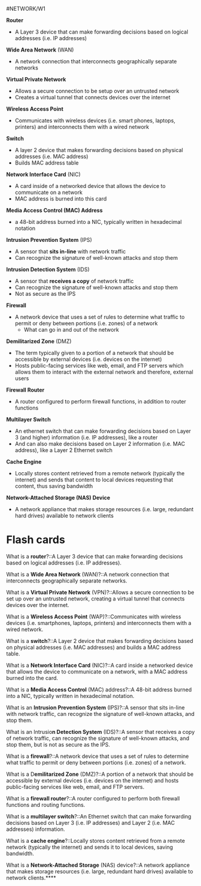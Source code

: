 #NETWORK/W1

**Router**
- A Layer 3 device that can make forwarding decisions based on logical addresses (i.e. IP addresses)

**Wide Area Network** (WAN)
- A network connection that interconnects geographically separate networks

**Virtual Private Network**
- Allows a secure connection to be setup over an untrusted network
- Creates a virtual tunnel that connects devices over the internet

**Wireless Access Point**
- Communicates with wireless devices (i.e. smart phones, laptops, printers) and interconnects them with a wired network

**Switch**
- A layer 2 device that makes forwarding decisions based on physical addresses (i.e. MAC address)
- Builds MAC address table 

**Network Interface Card** (NIC)
- A card inside of a networked device that allows the device to communicate on a network
- MAC address is burned into this card

**Media Access Control (MAC) Address**
- a 48-bit address burned into a NIC, typically written in hexadecimal notation

**Intrusion Prevention System** (IPS)
- A sensor that **sits in-line** with network traffic
- Can recognize the signature of well-known attacks and stop them

**Intrusion Detection System** (IDS)
- A sensor that **receives a copy** of network traffic
- Can recognize the signature of well-known attacks and stop them
- Not as secure as the IPS

**Firewall**
- A network device that uses a set of rules to determine what traffic to permit or deny between portions (i.e. zones) of a network
	- What can go in and out of the network

**Demilitarized Zone** (DMZ)
- The term typically given to a portion of a network that should be accessible by external devices (i.e. devices on the internet)
- Hosts public-facing services like web, email, and FTP servers which allows them to interact with the external network and therefore, external users

**Firewall Router**
- A router configured to perform firewall functions, in addition to router functions

**Multilayer Switch**
- An ethernet switch that can make forwarding decisions based on Layer 3 (and higher) information (i.e. IP addresses), like a router 
- And can also make decisions based on Layer 2 information (i.e. MAC address), like a Layer 2 Ethernet switch

**Cache Engine**
- Locally stores content retrieved from a remote network (typically the internet) and sends that content to local devices requesting that content, thus saving bandwidth

**Network-Attached Storage (NAS) Device**
- A network appliance that makes storage resources (i.e. large, redundant hard drives) available to network clients


# Flash cards

What is a **router**?::A Layer 3 device that can make forwarding decisions based on logical addresses (i.e. IP addresses).

What is a **Wide Area Network** (WAN)?::A network connection that interconnects geographically separate networks.

What is a **Virtual Private Network** (VPN)?::Allows a secure connection to be set up over an untrusted network, creating a virtual tunnel that connects devices over the internet.

What is a **Wireless Access Point** (WAP)?::Communicates with wireless devices (i.e. smartphones, laptops, printers) and interconnects them with a wired network.

What is a **switch**?::A Layer 2 device that makes forwarding decisions based on physical addresses (i.e. MAC addresses) and builds a MAC address table.

What is a **Network Interface Card** (NIC)?::A card inside a networked device that allows the device to communicate on a network, with a MAC address burned into the card.

What is a **Media Access Control** (MAC) address?::A 48-bit address burned into a NIC, typically written in hexadecimal notation.

What is an **Intrusion Prevention System** (IPS)?::A sensor that sits in-line with network traffic, can recognize the signature of well-known attacks, and stop them.

What is an Intrusio**n Detection System** (IDS)?::A sensor that receives a copy of network traffic, can recognize the signature of well-known attacks, and stop them, but is not as secure as the IPS.

What is a **firewall**?::A network device that uses a set of rules to determine what traffic to permit or deny between portions (i.e. zones) of a network.

What is a D**emilitarized Zone** (DMZ)?::A portion of a network that should be accessible by external devices (i.e. devices on the internet) and hosts public-facing services like web, email, and FTP servers.

What is a **firewall router**?::A router configured to perform both firewall functions and routing functions.

What is a **multilayer switch**?::An Ethernet switch that can make forwarding decisions based on Layer 3 (i.e. IP addresses) and Layer 2 (i.e. MAC addresses) information.

What is a **cache engine**?::Locally stores content retrieved from a remote network (typically the internet) and sends it to local devices, saving bandwidth.

What is a **Network-Attached Storage** (NAS) device?::A network appliance that makes storage resources (i.e. large, redundant hard drives) available to network clients.****
